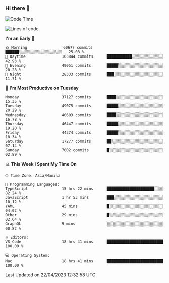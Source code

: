 ### Hi there 👋

<!--START_SECTION:waka-->
![Code Time](http://img.shields.io/badge/Code%20Time-3%2C867%20hrs%2039%20mins-blue)

![Lines of code](https://img.shields.io/badge/From%20Hello%20World%20I%27ve%20Written-99.5%20million%20lines%20of%20code-blue)

**I'm an Early 🐤** 

```text
🌞 Morning                60677 commits       ██████░░░░░░░░░░░░░░░░░░░   25.08 % 
🌆 Daytime                103844 commits      ███████████░░░░░░░░░░░░░░   42.93 % 
🌃 Evening                49051 commits       █████░░░░░░░░░░░░░░░░░░░░   20.28 % 
🌙 Night                  28333 commits       ███░░░░░░░░░░░░░░░░░░░░░░   11.71 % 
```
📅 **I'm Most Productive on Tuesday** 

```text
Monday                   37127 commits       ████░░░░░░░░░░░░░░░░░░░░░   15.35 % 
Tuesday                  49075 commits       █████░░░░░░░░░░░░░░░░░░░░   20.29 % 
Wednesday                40603 commits       ████░░░░░░░░░░░░░░░░░░░░░   16.78 % 
Thursday                 46447 commits       █████░░░░░░░░░░░░░░░░░░░░   19.20 % 
Friday                   44374 commits       █████░░░░░░░░░░░░░░░░░░░░   18.34 % 
Saturday                 17277 commits       ██░░░░░░░░░░░░░░░░░░░░░░░   07.14 % 
Sunday                   7002 commits        █░░░░░░░░░░░░░░░░░░░░░░░░   02.89 % 
```


📊 **This Week I Spent My Time On** 

```text
🕑︎ Time Zone: Asia/Manila

💬 Programming Languages: 
TypeScript               15 hrs 22 mins      █████████████████████░░░░   82.24 % 
JavaScript               1 hr 53 mins        ███░░░░░░░░░░░░░░░░░░░░░░   10.12 % 
YAML                     45 mins             █░░░░░░░░░░░░░░░░░░░░░░░░   04.02 % 
Other                    29 mins             █░░░░░░░░░░░░░░░░░░░░░░░░   02.64 % 
GraphQL                  9 mins              ░░░░░░░░░░░░░░░░░░░░░░░░░   00.82 % 

🔥 Editors: 
VS Code                  18 hrs 41 mins      █████████████████████████   100.00 % 

💻 Operating System: 
Mac                      18 hrs 41 mins      █████████████████████████   100.00 % 
```


 Last Updated on 22/04/2023 12:32:58 UTC
<!--END_SECTION:waka-->


<!--
**rad182/rad182** is a ✨ _special_ ✨ repository because its `README.md` (this file) appears on your GitHub profile.

Here are some ideas to get you started:

- 🔭 I’m currently working on ...
- 🌱 I’m currently learning ...
- 👯 I’m looking to collaborate on ...
- 🤔 I’m looking for help with ...
- 💬 Ask me about ...
- 📫 How to reach me: ...
- 😄 Pronouns: ...
- ⚡ Fun fact: ...
-->
